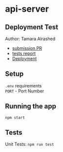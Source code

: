 # api-server

## Deployment Test

Author: Tamara Alrashed

- [submission PR](https://github.com/Tamaraalrashed/api-server/pull/1)
- [tests report](https://github.com/Tamaraalrashed/basic-express-server/actions/workflows/node.js.yml)
- [Deployment](https://tamara--api-server.herokuapp.com/)

## Setup

`.env`  requirements<br>
`PORT` - Port Number <br>

## Running the app <br>

`npm start` <br>

## Tests

Unit Tests: `npm run test`
